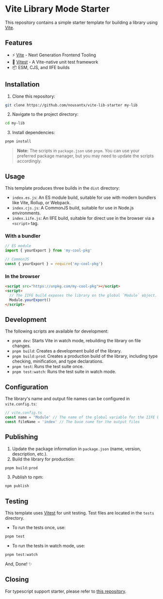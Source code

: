 # Vite Library Mode Starter

This repository contains a simple starter template for building a library using [Vite](https://vitejs.dev).

## Features

- ⚡️ [Vite](https://vitejs.dev) - Next Generation Frontend Tooling
- 🧪 [Vitest](https://vitest.dev) - A Vite-native unit test framework
- 📦 ESM, CJS, and IIFE builds

## Installation

1. Clone this repository:

```bash
git clone https://github.com/nousantx/vite-lib-starter my-lib
```

2. Navigate to the project directory:

```bash
cd my-lib
```

3. Install dependencies:

```bash
pnpm install
```

> **Note:** The scripts in `package.json` use `pnpm`. You can use your preferred package manager, but you may need to update the scripts accordingly.

## Usage

This template produces three builds in the `dist` directory:

- `index.es.js`: An ES module build, suitable for use with modern bundlers like Vite, Rollup, or Webpack.
- `index.cjs.js`: A CommonJS build, suitable for use in Node.js environments.
- `index.iife.js`: An IIFE build, suitable for direct use in the browser via a `<script>` tag.

### With a bundler

```javascript
// ES module
import { yourExport } from 'my-cool-pkg'

// CommonJS
const { yourExport } = require('my-cool-pkg')
```

### In the browser

```html
<script src="https://unpkg.com/my-cool-pkg"></script>
<script>
  // The IIFE build exposes the library on the global `Module` object.
  Module.yourExport()
</script>
```

## Development

The following scripts are available for development:

- `pnpm dev`: Starts Vite in watch mode, rebuilding the library on file changes.
- `pnpm build`: Creates a development build of the library.
- `pnpm build:prod`: Creates a production build of the library, including type checking, minification, and type declarations.
- `pnpm test`: Runs the test suite once.
- `pnpm test:watch`: Runs the test suite in watch mode.

## Configuration

The library's name and output file names can be configured in `vite.config.ts`:

```typescript
// vite.config.ts
const name = 'Module' // The name of the global variable for the IIFE build
const fileName = 'index' // The base name for the output files
```

## Publishing

1. Update the package information in `package.json` (name, version, description, etc.).
2. Build the library for production:

```bash
pnpm build:prod
```

3. Publish to npm:

```bash
npm publish
```

## Testing

This template uses [Vitest](https://vitest.dev) for unit testing. Test files are located in the `tests` directory.

- To run the tests once, use:

```bash
pnpm test
```

- To run the tests in watch mode, use:

```bash
pnpm test:watch
```

And, Done! ✨

## Closing

For typescript support starter, please refer to [this repository](https://github.com/nousantx/vite-library-starter).
